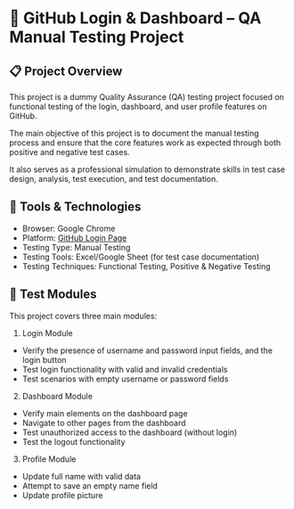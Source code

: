 # 🧪 GitHub Login & Dashboard – QA Manual Testing Project 
## 📋 Project Overview

This project is a dummy Quality Assurance (QA) testing project focused on functional testing of the login, dashboard, and user profile features on GitHub.

The main objective of this project is to document the manual testing process and ensure that the core features work as expected through both positive and negative test cases.

It also serves as a professional simulation to demonstrate skills in test case design, analysis, test execution, and test documentation.


## 🧰 Tools & Technologies
- Browser: Google Chrome
- Platform: [GitHub Login Page](https://github.com/login)
- Testing Type: Manual Testing
- Testing Tools: Excel/Google Sheet (for test case documentation)
- Testing Techniques: Functional Testing, Positive & Negative Testing


## 🧩 Test Modules

This project covers three main modules:

1. Login Module
- Verify the presence of username and password input fields, and the login button
- Test login functionality with valid and invalid credentials
- Test scenarios with empty username or password fields

2. Dashboard Module
- Verify main elements on the dashboard page
- Navigate to other pages from the dashboard
- Test unauthorized access to the dashboard (without login)
- Test the logout functionality

3. Profile Module
- Update full name with valid data
- Attempt to save an empty name field
- Update profile picture